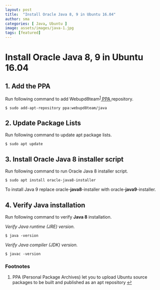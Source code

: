 ```yaml
---
layout: post
title:  "Install Oracle Java 8, 9 in Ubuntu 16.04"
author: sma
categories: [ Java, Ubuntu ]
image: assets/images/java-1.jpg
tags: [featured]
---
```


# Install Oracle Java 8, 9 in Ubuntu 16.04

## 1. Add the PPA
Run following command to add Webupd8team<sup>[1]</sup><a href="#ppa"> PPA </a> repository.

```
$ sudo add-apt-repository ppa:webupd8team/java
```

## 2. Update Package Lists
Run following command to update apt package lists.

```
$ sudo apt update
```

## 3. Install Oracle Java 8 installer script
Run following command to run Oracle Java 8 installer script.

```
$ sudo apt install oracle-java8-installer
```

To install Java 9 replace oracle-**java8**-installer with oracle-**java9**-installer.

## 4. Verify Java installation
Run following command to verify **Java 8** installation.

_Verify Java runtime (JRE) version._

```
$ java -version
```

_Verify Java compiler (JDK) version._

```
$ javac -version
```


### Footnotes
1. <a id="ppa">PPA</a> (Personal Package Archives) let you to upload Ubuntu source packages to be built and published as an apt repository [$\hookleftarrow$](#a1)



[1]: https://launchpad.net/~webupd8team/+archive/ubuntu/java
